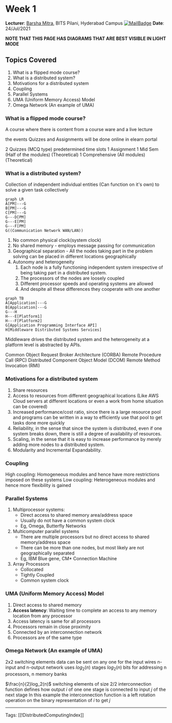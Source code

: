# Week 1 
**Lecturer**: [Barsha Mitra](http://a.impartus.com/#/profile/1985732), BITS Pilani, Hyderabad Campus
[![MailBadge](https://img.shields.io/badge/-barsha.mitra@hyderabad.bits--pilani.ac.in-EA4335?style=for-the-badge&logo=gmail&logoColor=white)](mailto:barsha.mitra@hyderabad.bits-pilani.ac.in)
**Date**: 24/Jul/2021

**NOTE THAT THIS PAGE HAS DIAGRAMS THAT ARE BEST VISIBLE IN LIGHT MODE**

## Topics Covered
1. What is a flipped mode course?
2. What is a distributed system?
3. Motivations for a distributed system
4. Coupling
5. Parallel Systems
6. UMA (Uniform Memory Access) Model
7. Omega Network (An example of UMA)

### What is a flipped mode course?
A course where there is content from a course ware and a live lecture

the events 
Quizzes and Assignments will be done online in elearn portal

2 Quizzes (MCQ type) predetermined time slots
1 Assignment
1 Mid Sem (Half of the modules) (Theoretical)
1 Comprehensive (All modules) (Theoretical)

### What is a distributed system?
Collection of independent individual entities (Can function on it's own) to solve a given task collectively
```mermaid
graph LR
A[PM]---G
B[PM]---G
C[PM]---G
G---D[PM]
G---E[PM]
G---F[PM]
G((Communication Network WAN/LAN))
```

1. No common physical clock(system clock)
2. No shared memory - employs message passing for communication
3. Geographical separation - All the nodes taking part in the problem solving can be placed in different locations geographically
4. Autonomy and heterogeneity
	1. Each node is a fully functioning independent system irrespective of being taking part in a distributed system.
	2. The processors of the nodes are loosely coupled
	3. Different processor speeds and operating systems are allowed
	4. And despite all these differences they cooperate with one another


```mermaid
graph TB
A[Application]---G
B[Application]---G
G---H
H---E[Platform1]
H---F[Platform2]
G[Application Programming Interface API]
H[Middleware Distributed Systems Services]
```

Middleware drives the distributed system and the heterogeneity at a platform level is abstracted by APIs.

Common Object Request Broker Architecture (CORBA)
Remote Procedure Call (RPC)
Distributed Component Object Model (DCOM)
Remote Method Invocation (RMI)


### Motivations for a distributed system
1. Share resources
2. Access to resources from different geographical locations (Like AWS Cloud servers at different locations or even a work from home situation can be covered)
3. Increased performance/cost ratio, since there is a large resource pool and programs can be written in a way to efficiently use that pool to get tasks done more quickly
4. Reliability, in the sense that since the system is distributed, even if one system breaks down, there is still a degree of availability of resources.
5. Scaling, in the sense that it is easy to increase performance by merely adding more nodes to a distributed system.
6.  Modularity and Incremental Expandability.


### Coupling
High coupling: Homogeneous modules and hence have more restrictions imposed on these systems
Low coupling: Heterogeneous modules and hence more flexibility is gained

### Parallel Systems
1. Multiprocessor systems:
	- Direct access to shared memory area/address space
	- Usually do not have a common system clock
	- Eg, Omega, Butterfly Networks
2. Multicomputer parallel systems
	- There are multiple processors but no direct access to shared memory/address space
	- There can be more than one nodes, but most likely are not geographically separated
	- Eg, IBM Blue gene, CM* Connection Machine
3. Array Processors
	- Collocated
	- Tightly Coupled
	- Common system clock

### UMA (Uniform Memory Access) Model
1. Direct access to shared memory
2. **Access latency**: Waiting time to complete an access to any memory location from any processor
3. Access latency is same for all processors
4. Processors remain in close proximity
5. Connected by an interconnection network
6. Processors are of the same type

### Omega Network (An example of UMA)
2x2 switching elements
data can be sent on any one for the input wires
n-input and n-output network uses
$log_2(n)$ stages
$log_2(n)$ bits for addressing
n processors, n memory banks

$\frac{n}{2}log_2(n)$ switching elements of size 2/2
interconnection function defines how output $i$ of one one stage is connected to input $j$ of the next stage
In this example the interconnection function is a left rotation operation on the binary representation of $i$ to get $j$

---
Tags: [[!DistributedComputingIndex]]